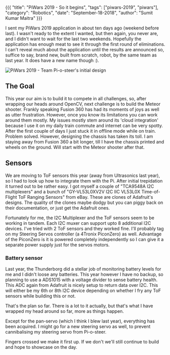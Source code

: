 {{{
  "title": "PiWars 2019 - So it begins",
  "tags": ["piwars-2019", "piwars"],
  "category": "Robotics",
  "date": "September-18-2018",
  "author": "Sumit Kumar Maitra"
}}}

I sent my PiWars 2019 application in about ten days ago (weekend before last). I wasn't ready to the extent I wanted, but then again, you never are, and I didn't want to wait for the last two weekends. Hopefully the application has enough meat to see it through the first round of eliminations. I can't reveal much about the application until the results are announced so, suffice to say, brand new, built from scratch, robot, by the same team as last year. It does have a new name though :).

![PiWars 2019 - Team Pi-o-steer's initial design](/posts/images/pi-wars/pi-wars-2019-it-begins.jpg)

## The Goal
This year our aim is to build it to compete in all challenges, so, after wrapping our heads around OpenCV, next challenge is to build the Meteor shooter. Frankly speaking Fusion 360 has had its moments of joys as well as utter frustration. However, once you know its limitations you can work around them mostly. My issues mostly stem around its 'cloud integration' because I use it on my daily train commute and internet can be very spotty. After the first couple of days I just stuck it in offline mode while on train. Problem solved. However, designing the chassis has taken its toll. I am staying away from Fusion 360 a bit longer, till I have the chassis printed and wheels on the ground. Will start with the Meteor shooter after that.

## Sensors
We are moving to ToF sensors this year (away from Ultrasonics last year), so I had to look up how to integrate them with the Pi. After initial trepidation it turned out to be rather easy. I got myself a couple of "TCA9548A I2C multiplexers" and a bunch of "GY-VL53L0XV2V I2C IIC VL53L0X Time-of-Flight ToF Ranging Sensors" from eBay. These are clones of Adafruit's designs. The quality of the clones maybe dodgy but you can piggy back on their documentation, or just get the Adafruit ones.

Fortunately for me, the I2C Multiplexer and the ToF sensors seem to be working in tandem. Each I2C muxer can support upto 8 additional I2C devices. I've tried with 2 ToF sensors and they worked fine. I'll probably tag on my Steering Servos controller (a 4Tronix PiconZero) as well. Advantage of the PiconZero is it is powered completely independently so I can give it a separate power supply just for the servos motors.

### Battery sensor
Last year, the Thunderborg did a stellar job of monitoring battery levels for me and I didn't loose any batteries. This year however I have no backup, so planning to use a ADS1015 with a voltage divider to sense battery health. This ADC again from Adafruit is nicely setup to return data over I2C. This will either be my 6th or 8th I2C device depending on whether I fry any ToF sensors while building this or not.

That's the plan so far. There is a lot to it actually, but that's what I have wrapped my head around so far, more as things happen.

Except for the pan-servo (which I think I blew last year), everything has been acquired. I might go for a new steering servo as well, to prevent cannibalising my steering servo from Pi-o-steer.

Fingers crossed we make it first up. If we don't we'll still continue to build and hope to showcase on the day.
